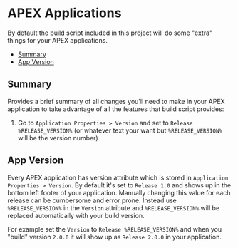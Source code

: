 # APEX Applications

By default the build script included in this project will do some "extra" things for your APEX applications. 

- [Summary](#summary)
- [App Version](#app-version)

## Summary

Provides a brief summary of all changes you'll need to make in your APEX application to take advantage of all the features that build script provides:

1. Go to `Application Properties > Version` and set to `Release %RELEASE_VERSION%` (or whatever text your want but `%RELEASE_VERSION%` will be the version number)


## App Version

Every APEX application has version attribute which is stored in `Application Properties > Version`. By default it's set to `Release 1.0` and shows up in the bottom left footer of your application. Manually changing this value for each release can be cumbersome and error prone. Instead use `%RELEASE_VERSION%` in the `Version` attribute and `%RELEASE_VERSION%` will be replaced automatically with your build version.

For example set the `Version` to `Release %RELEASE_VERSION%` and when you "build" version `2.0.0` it will show up as `Release 2.0.0` in your application.

